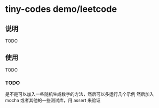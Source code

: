 # tiny-codes demo/leetcode

## 说明

TODO

## 使用

TODO

### TODO

是不是可以加入一些随机生成数字的方法，然后可以多运行几个示例
然后加入 mocha 或者其他的一些测试库，用 assert 来验证
